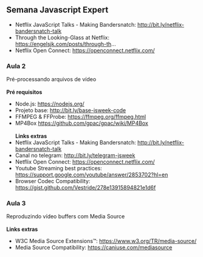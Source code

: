 ## Semana Javascript Expert

- Netflix JavaScript Talks - Making Bandersnatch: http://bit.ly/netflix-bandersnatch-talk
- Through the Looking-Glass at Netflix: https://engelsjk.com/posts/through-th...
- Netflix Open Connect: https://openconnect.netflix.com/

### Aula 2

Pré-processando arquivos de vídeo
<br><br>
**Pré requisitos**

- Node.js: https://nodejs.org/
- Projeto base: http://bit.ly/base-jsweek-code
- FFMPEG & FFProbe: https://ffmpeg.org/ffmpeg.html
- MP4Box https://github.com/gpac/gpac/wiki/MP4Box
  <br><br>
  **Links extras**
- Netflix JavaScript Talks - Making Bandersnatch: http://bit.ly/netflix-bandersnatch-talk
- Canal no telegram: http://bit.ly/telegram-jsweek
- Netflix Open Connect: https://openconnect.netflix.com/
- Youtube Streaming best practices: https://support.google.com/youtube/answer/2853702?hl=en
- Browser Codec Compatibility: https://gist.github.com/Vestride/278e13915894821e1d6f

### Aula 3

Reproduzindo vídeo buffers com Media Source
<br><br>
**Links extras**

- W3C Media Source Extensions™: https://www.w3.org/TR/media-source/
- Media Source Compatibility: https://caniuse.com/mediasource
